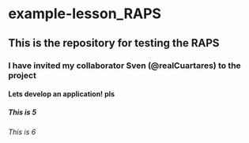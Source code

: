 # example-lesson_RAPS

## This is the repository for testing the RAPS

### I have invited my collaborator Sven (@realCuartares) to the project

#### Lets develop an application! pls

##### This is 5

###### This is 6